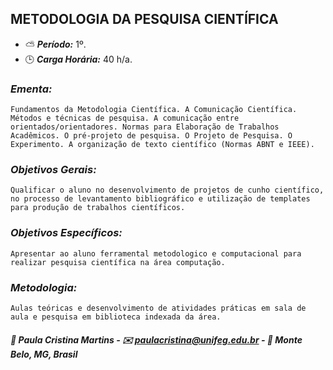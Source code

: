 ## METODOLOGIA DA PESQUISA CIENTÍFICA

* :partly_sunny: ***Período:*** 1º.
* :clock3: ***Carga Horária:*** 40 h/a.
 
### *Ementa:*
    Fundamentos da Metodologia Científica. A Comunicação Científica. Métodos e técnicas de pesquisa. A comunicação entre orientados/orientadores. Normas para Elaboração de Trabalhos Acadêmicos. O pré-projeto de pesquisa. O Projeto de Pesquisa. O Experimento. A organização de texto científico (Normas ABNT e IEEE).
 
### *Objetivos Gerais:*
    Qualificar o aluno no desenvolvimento de projetos de cunho científico, no processo de levantamento bibliográfico e utilização de templates para produção de trabalhos científicos.
 
### *Objetivos Específicos:*
    Apresentar ao aluno ferramental metodologico e computacional para realizar pesquisa científica na área computação.
 
### *Metodologia:*
    Aulas teóricas e desenvolvimento de atividades práticas em sala de aula e pesquisa em biblioteca indexada da área.


##### :busts_in_silhouette: Paula Cristina Martins - :envelope: paulacristina@unifeg.edu.br - :house_with_garden: Monte Belo, MG, Brasil